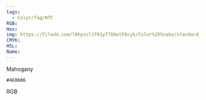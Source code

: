 ```yaml
---
tags:
  - Color/Tag/NTC
RGB:
Hex:
img: https://filedn.com/l0hpzxl1f01yT7GHxtF8cyk/Color%20Snake/standard_csv_to_svg/%23/4E0606.svg
CMYK:
HSL:
Name:
---
```

Mahogany
```palette
#4E0606
```
RGB
